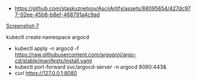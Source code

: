 
+ https://github.com/staskuznetsov/AsciiArtify/assets/88095654/427dc977-02ee-45b8-b8ef-468791a4c9ad
  

[Screenshot-7](https://github.com/staskuznetsov/AsciiArtify/assets/88095654/427dc977-02ee-45b8-b8ef-468791a4c9ad)

 kubectl create namespace argocd
+ kubectl apply -n argocd -f https://raw.githubusercontent.com/argoproj/argo-cd/stable/manifests/install.yaml
+ kubectl port-forward svc/argocd-server -n argocd 8080:443&
+ curl https://127.0.0.1:8080

